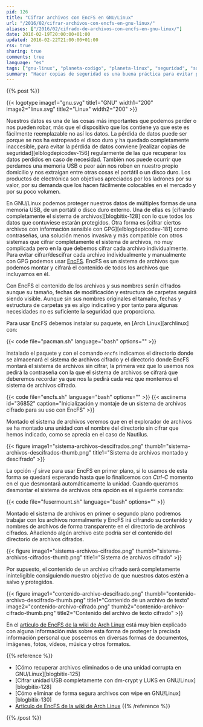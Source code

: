 ```yaml
---
pid: 126
title: "Cifrar archivos con EncFS en GNU/Linux"
url: "/2016/02/cifrar-archivos-con-encfs-en-gnu-linux/"
aliases: ["/2016/02/cifrado-de-archivos-con-encfs-en-gnu-linux/"]
date: 2016-02-19T20:00:00+01:00
updated: 2016-02-22T21:00:00+01:00
rss: true
sharing: true
comments: true
language: "es"
tags: ["gnu-linux", "planeta-codigo", "planeta-linux", "seguridad", "software-libre"]
summary: "Hacer copias de seguridad es una buena práctica para evitar perder información en caso de que por ejemplo un disco duro se nos estropee. Cifrar la información o al menos parte de ella como las contraseñas (si las guardamos en un archivo de texto) también es una buena práctica por si perdemos una memoria USB, nos roban en un lugar público o en nuestro domicilio un disco duro o un portátil o los extraviamos en algún viaje. Una forma sencilla para proteger su contenido cifrando múltiples archivos es EncFS."
---
```


{{% post %}}

{{< logotype image1="gnu.svg" title1="GNU" width1="200" image2="linux.svg" title2="Linux" width2="200" >}}

Nuestros datos es una de las cosas más importantes que podemos perder o nos pueden robar, más que el dispositivo que los contiene ya que este es fácilmente reemplazable no así los datos. La pérdida de datos puede ser porque se nos ha estropeado el disco duro y ha quedado completamente inaccesible, para evitar la pérdida de datos conviene [realizar copias de seguridad][elblogdepicodev-156] regularmente de las que recuperar los datos perdidos en caso de necesidad. También nos puede ocurrir que perdamos una memoria USB o peor aún nos roben en nuestro propio domicilio y nos extraigan entre otras cosas el portátil o un disco duro. Los productos de electrónica son objetivos apreciados por los ladrones por su valor, por su demanda que los hacen fácilmente colocables en el mercado y por su poco volumen.

En GNU/Linux podemos proteger nuestros datos de múltiples formas de una memoria USB, de un portátil o disco duro externo. Una de ellas es [cifrando completamente el sistema de archivos][blogbitix-128] con lo que todos los datos que contuviese estarán protegidos. Otra forma es [cifrar ciertos archivos con información sensible con GPG][elblogdepicodev-181] como contraseñas, una solución menos invasiva y más compatible con otros sistemas que cifrar completamente el sistema de archivos, no muy complicada pero en la que debemos cifrar cada archivo individualmente. Para evitar cifrar/descifrar cada archivo individualmente y manualmente con GPG podemos usar [EncFS](https://wiki.archlinux.org/index.php/EncFS). EncFS es un sistema de archivos que podemos montar y cifrará el contenido de todos los archivos que incluyamos en él.

Con EncFS el contenido de los archivos y sus nombres serán cifrados aunque su tamaño, fechas de modificación y estructura de carpetas seguirá siendo visible. Aunque sin sus nombres originales el tamaño, fechas y estructura de carpetas ya es algo indicativo y por tanto para algunas necesidades no es suficiente la seguridad que proporciona.

Para usar EncFS debemos instalar su paquete, en [Arch Linux][archlinux] con:

{{< code file="pacman.sh" language="bash" options="" >}}

Instalado el paquete y con el comando <code>encfs</code> indicamos el directorio donde se almacenará el sistema de archivos cifrado y el directorio donde EncFS montará el sistema de archivos sin cifrar, la primera vez que lo usemos nos pedirá la contraseña con la que el sistema de archivos se cifrará que deberemos recordar ya que nos la pedirá cada vez que montemos el sistema de archivos cifrado.

{{< code file="encfs.sh" language="bash" options="" >}}
{{< asciinema id="36852" caption="Inicialización y montaje de un sistema de archivos cifrado para su uso con EncFS" >}}

Montado el sistema de archivos veremos que en el explorador de archivos se ha montado una unidad con el nombre del directorio sin cifrar que hemos indicado, como se aprecia en el caso de Nautilus.

<div class="media">
    {{< figure
        image1="sistema-archivos-descifrados.png" thumb1="sistema-archivos-descifrados-thumb.png" title1="Sistema de archivos montado y descifrado" >}}
</div>

La opción _-f_ sirve para usar EncFS en primer plano, si lo usamos de esta forma se quedará esperando hasta que lo finalicemos con _Ctrl-C_ momento en el que desmontará automáticamente la unidad. Cuando queramos desmontar el sistema de archivos otra opción es el siguiente comando:

{{< code file="fusermount.sh" language="bash" options="" >}}

Montado el sistema de archivos en primer o segundo plano podremos trabajar con los archivos normalmente y EncFS irá cifrando su contenido y nombres de archivos de forma transparente en el directorio de archivos cifrados. Añadiendo algún archivo este podría ser el contenido del directorio de archivos cifrados.

<div class="media">
    {{< figure
        image1="sistema-archivos-cifrados.png" thumb1="sistema-archivos-cifrados-thumb.png" title1="Sistema de archivos cifrado" >}}
</div>

Por supuesto, el contenido de un archivo cifrado será completamente ininteligible consiguiendo nuestro objetivo de que nuestros datos estén a salvo y protegidos.

<div class="media">
    {{< figure
        image1="contenido-archivo-descifrado.png" thumb1="contenido-archivo-descifrado-thumb.png" title1="Contenido de un archivo de texto"
        image2="contenido-archivo-cifrado.png" thumb2="contenido-archivo-cifrado-thumb.png" title2="Contenido del archivo de texto cifrado" >}}
</div>

En el [artículo de EncFS de la wiki de Arch Linux](https://wiki.archlinux.org/index.php/EncFS) está muy bien explicado con alguna información más sobre esta forma de proteger la preciada información personal que poseemos en diversas formas de documentos, imágenes, fotos, vídeos, música y otros formatos.

{{% reference %}}

* [Cómo recuperar archivos eliminados o de una unidad corrupta en GNU/Linux][blogbitix-125]
* [Cifrar unidad USB completamente con dm-crypt y LUKS en GNU/Linux][blogbitix-128]
* [Cómo eliminar de forma segura archivos con wipe en GNU/Linux][blogbitix-130]
* [Artículo de EncFS de la wiki de Arch Linux](https://wiki.archlinux.org/index.php/EncFS)
{{% /reference %}}

{{% /post %}}
